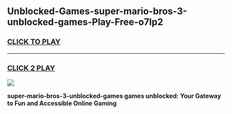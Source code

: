 
## Unblocked-Games-super-mario-bros-3-unblocked-games-Play-Free-o7lp2
<h3>
<a href="https://premium76.site?title=super-mario-bros-3-unblocked-games&ref=20A">CLICK TO PLAY</a></h3>
<hr>

<h3>
<a href="https://premium76.site?title=super-mario-bros-3-unblocked-games&ref=20A">CLICK 2 PLAY</a>
  
</h3>

<a href="https://premium76.site?title=super-mario-bros-3-unblocked-games&ref=20A"><img src="https://clearcache.store/games.png"></a>


**super-mario-bros-3-unblocked-games games unblocked: Your Gateway to Fun and Accessible Online Gaming**
